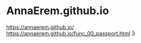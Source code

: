 # AnnaErem.github.io
https://annaerem.github.io/
https://annaerem.github.io/func_00_passport.html
3
